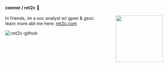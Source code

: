 **connor / ret2c** 🤍<br><br>
<img align="right" width="150" src="https://i.pinimg.com/736x/b3/2e/df/b32edfb7da5ef8d5e85740b3100b1b2f.jpg" />
hi friends, im a soc analyst w/ gpen & gsoc<br>
learn more abt me here: <a href="https://ret2c.com">ret2c.com</a>

![:ret2c-github](https://count.getloli.com/@:ret2c-github?theme=capoo-2)
